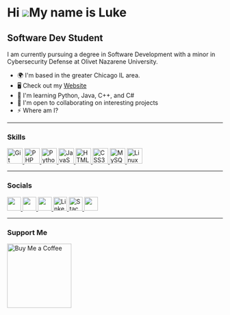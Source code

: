 Hi ![](https://user-images.githubusercontent.com/18350557/176309783-0785949b-9127-417c-8b55-ab5a4333674e.gif)My name is Luke
===================================================================================================================================
Software Dev Student
--------------------
I am currently pursuing a degree in Software Development with a minor in Cybersecurity Defense at Olivet Nazarene University.

*   🌍  I'm based in the greater Chicago IL area.
*   🖥️  Check out my [Website](http://lukecolvin.me)
*   🧠  I'm learning Python, Java, C++, and C#
*   🤝  I'm open to collaborating on interesting projects
*   ⚡  Where am I?

---

### Skills

<p align="left">
  <a href="https://git-scm.com/" target="_blank" rel="noreferrer"> 
    <picture>
    <img src="https://raw.githubusercontent.com/danielcranney/readme-generator/main/public/icons/skills/git-colored.svg" width="36" height="36" alt="Git" /> 
    </picture>
  </a>
  <a href="https://www.php.net/" target="_blank" rel="noreferrer"> 
    <picture>
    <img src="https://raw.githubusercontent.com/danielcranney/readme-generator/main/public/icons/skills/php-colored.svg" width="36" height="36" alt="PHP" /> 
    </picture>
  </a>
  <a href="https://www.python.org/" target="_blank" rel="noreferrer"> 
    <picture>
    <img src="https://raw.githubusercontent.com/danielcranney/readme-generator/main/public/icons/skills/python-colored.svg" width="36" height="36" alt="Python" /> 
    </picture>
  </a>
  <a href="https://developer.mozilla.org/en-US/docs/Web/JavaScript" target="_blank" rel="noreferrer"> 
    <picture>
    <img src="https://raw.githubusercontent.com/danielcranney/readme-generator/main/public/icons/skills/javascript-colored.svg" width="36" height="36" alt="JavaScript" /> 
    </picture>
  </a>
  <a href="https://developer.mozilla.org/en-US/docs/Glossary/HTML5" target="_blank" rel="noreferrer"> 
    <picture>
    <img src="https://raw.githubusercontent.com/danielcranney/readme-generator/main/public/icons/skills/html5-colored.svg" width="36" height="36" alt="HTML5" /> 
    </picture>
  </a>
  <a href="https://www.w3.org/TR/CSS/#css" target="_blank" rel="noreferrer"> 
    <picture>
    <img src="https://raw.githubusercontent.com/danielcranney/readme-generator/main/public/icons/skills/css3-colored.svg" width="36" height="36" alt="CSS3" /> 
    </picture>
  </a>
  <a href="https://www.mysql.com/" target="_blank" rel="noreferrer"> 
    <picture>
    <img src="https://raw.githubusercontent.com/danielcranney/readme-generator/main/public/icons/skills/mysql-colored.svg" width="36" height="36" alt="MySQL" /> 
    </picture>
  </a>
  <a href="https://www.linux.org" target="_blank" rel="noreferrer"> 
    <picture>
    <img src="https://raw.githubusercontent.com/danielcranney/readme-generator/main/public/icons/skills/linux-colored.svg" width="36" height="36" alt="Linux" /> 
    </picture>
  </a>
</p>

---

### Socials

<p align="left"> 
  <a href="https://www.codepen.io/Luke-Colvin" target="_blank" rel="noreferrer"> 
    <picture> <source media="(prefers-color-scheme: dark)" srcset="https://raw.githubusercontent.com/danielcranney/readme-generator/main/public/icons/socials/codepen-dark.svg" /> 
      <source media="(prefers-color-scheme: light)" srcset="https://raw.githubusercontent.com/danielcranney/readme-generator/main/public/icons/socials/codepen.svg" /> 
      <img src="https://raw.githubusercontent.com/danielcranney/readme-generator/main/public/icons/socials/codepen.svg" width="32" height="32" /> 
    </picture> 
  </a> 
  <a href="https://www.dev.to/lucolvin" target="_blank" rel="noreferrer"> 
    <picture> 
      <source media="(prefers-color-scheme: dark)" srcset="https://raw.githubusercontent.com/danielcranney/readme-generator/main/public/icons/socials/devdotto-dark.svg" /> 
      <source media="(prefers-color-scheme: light)" srcset="https://raw.githubusercontent.com/danielcranney/readme-generator/main/public/icons/socials/devdotto.svg" /> 
      <img src="https://raw.githubusercontent.com/danielcranney/readme-generator/main/public/icons/socials/devdotto.svg" width="32" height="32" /> 
    </picture> 
    </a> 
  <a href="https://www.github.com/lucolvin" target="_blank" rel="noreferrer"> 
    <picture> 
      <source media="(prefers-color-scheme: dark)" srcset="https://raw.githubusercontent.com/danielcranney/readme-generator/main/public/icons/socials/github-dark.svg" /> 
      <source media="(prefers-color-scheme: light)" srcset="https://raw.githubusercontent.com/danielcranney/readme-generator/main/public/icons/socials/github.svg" /> 
      <img src="https://raw.githubusercontent.com/danielcranney/readme-generator/main/public/icons/socials/github.svg" width="32" height="32" /> 
    </picture> 
    </a> 
    <a href="https://www.linkedin.com/in/lucolvin" target="_blank" rel="noreferrer"> 
      <picture>
        <img src="https://raw.githubusercontent.com/danielcranney/readme-generator/main/public/icons/socials/linkedin.svg" width="32" height="32" alt="LinkedIn" /> 
      </picture>
    </a>
  <a href="https://www.stackoverflow.com/users/22292967/luke-colvin" target="_blank" rel="noreferrer"> 
    <picture>
        <img src="https://raw.githubusercontent.com/danielcranney/readme-generator/main/public/icons/socials/stackoverflow.svg" width="32" height="32" alt="Stack Overflow" /> 
    </picture>
    </a>
  <a href="https://www.x.com/codebyluke" target="_blank" rel="noreferrer"> 
    <picture> 
    <source media="(prefers-color-scheme: dark)" srcset="https://raw.githubusercontent.com/danielcranney/readme-generator/main/public/icons/socials/twitter-dark.svg" /> 
    <source media="(prefers-color-scheme: light)" srcset="https://raw.githubusercontent.com/danielcranney/readme-generator/main/public/icons/socials/twitter.svg" /> 
    <img src="https://raw.githubusercontent.com/danielcranney/readme-generator/main/public/icons/socials/twitter.svg" width="32" height="32" /> 
    </picture> 
  </a>
</p>

---


<div align="left">
  <h3>Support Me</h3>
  <a href="https://www.buymeacoffee.com/lcolvin">
    <img src="https://cdn.buymeacoffee.com/buttons/v2/default-yellow.png" width="150" alt="Buy Me a Coffee">
  </a>
</div>




